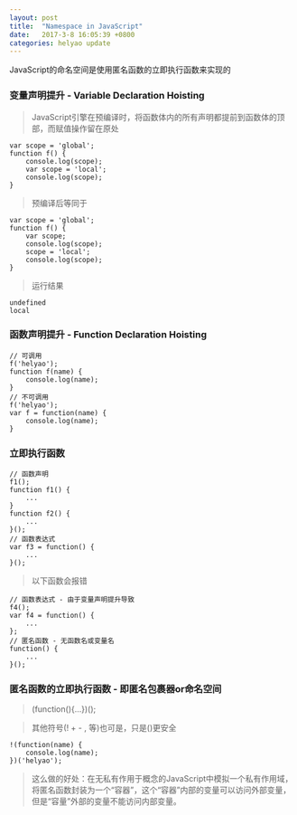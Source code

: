 ```yaml
---
layout: post
title:  "Namespace in JavaScript"
date:   2017-3-8 16:05:39 +0800
categories: helyao update
---
```


JavaScript的命名空间是使用匿名函数的立即执行函数来实现的

### 变量声明提升 - Variable Declaration Hoisting

> JavaScript引擎在预编译时，将函数体内的所有声明都提前到函数体的顶部，而赋值操作留在原处

	var scope = 'global';
	function f() {
		console.log(scope);
		var scope = 'local';
		console.log(scope);
	}

> 预编译后等同于

	var scope = 'global';
	function f() {
		var scope;
		console.log(scope);
		scope = 'local';
		console.log(scope);
	}

> 运行结果

	undefined
	local

### 函数声明提升 - Function Declaration Hoisting

	// 可调用
	f('helyao');
	function f(name) {
		console.log(name);
	}
	// 不可调用
	f('helyao');
	var f = function(name) {
		console.log(name);
	}

### 立即执行函数

	// 函数声明
	f1();
	function f1() {
		...
	}
	function f2() {
		...
	}();
	// 函数表达式
	var f3 = function() {
		...
	}();

> 以下函数会报错

	// 函数表达式 - 由于变量声明提升导致
	f4();
	var f4 = function() {
		...
	};
	// 匿名函数 - 无函数名或变量名
	function() {
		...
	}();

### 匿名函数的立即执行函数 - 即匿名包裹器or命名空间

> (function(){...})();

> 其他符号(!  +  -  ,  等)也可是，只是()更安全

	!(function(name) {
		console.log(name);
	})('helyao');

> 这么做的好处：在无私有作用于概念的JavaScript中模拟一个私有作用域，将匿名函数封装为一个“容器”，这个“容器”内部的变量可以访问外部变量，但是“容量”外部的变量不能访问内部变量。
